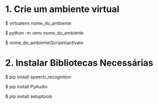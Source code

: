 # 1. Crie um ambiente virtual

$ virtualenv nome_do_ambiente

$ python -m venv nome_do_ambiente

$ nome_do_ambiente\Scripts\activate

# 2. Instalar Bibliotecas Necessárias

$ pip install speech_recognition

$ pip install PyAudio

$ pip install setuptools
